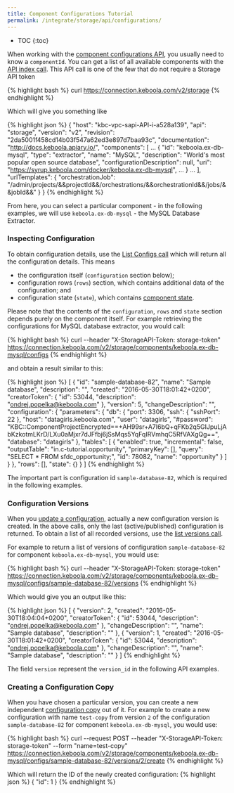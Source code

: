 ```yaml
---
title: Component Configurations Tutorial
permalink: /integrate/storage/api/configurations/
---
```


* TOC
{:toc}

When working with the [component configurations API](http://docs.keboola.apiary.io/#reference/component-configurations), 
you usually need to know a `componentId`. 
You can get a list of all available components with the [API index call](http://docs.keboola.apiary.io/#reference/miscellaneous/api-index/get).
This API call is one of the few that do not require a Storage API token

{% highlight bash %}
curl https://connection.keboola.com/v2/storage
{% endhighlight %}

Which will give you something like

{% highlight json %}
{
  "host": "kbc-vpc-sapi-API-i-a528a139",
  "api": "storage",
  "version": "v2",
  "revision": "2da5001f458cd14b03f547a62ed3e897d7baa93c",
  "documentation": "http://docs.keboola.apiary.io/",
  "components": [
      ...
    {
      "id": "keboola.ex-db-mysql",
      "type": "extractor",
      "name": "MySQL",
      "description": "World's most popular open source database",
      "configurationDescription": null,
      "uri": "https://syrup.keboola.com/docker/keboola.ex-db-mysql",
      ...
    }
    ...
  ],
  "urlTemplates": {
    "orchestrationJob": "/admin/projects/&&projectId&&/orchestrations/&&orchestrationId&&/jobs/&&jobId&&"
  }
}
{% endhighlight %}

From here, you can select a particular component - in the following examples, we
will use `keboola.ex-db-mysql` - the MySQL Database Extractor.

### Inspecting Configuration
To obtain configuration details, use the [List Configs call](http://docs.keboola.apiary.io/#reference/component-configurations/component-configs/list-configs)
which will return all the configuration details. This means 

- the configuration itself (`configuration` section below); 
- configuration rows (`rows`) section, which contains additional data
of the configuration; and 
- configuration state (`state`), which contains
[component state](/extend/common-interface/environment/#state). 

Please note that the contents
of the `configuration`, `rows` and `state` section depends purely on the component itself. For example
retrieving the configurations for MySQL database extractor, you would call:

{% highlight bash %}
curl --header "X-StorageAPI-Token: storage-token" https://connection.keboola.com/v2/storage/components/keboola.ex-db-mysql/configs
{% endhighlight %}

and obtain a result similar to this:

{% highlight json %}
[
  {
    "id": "sample-database-82",
    "name": "Sample database",
    "description": "",
    "created": "2016-05-30T18:01:42+0200",
    "creatorToken": {
      "id": 53044,
      "description": "ondrej.popelka@keboola.com"
    },
    "version": 5,
    "changeDescription": "",
    "configuration": {
      "parameters": {
        "db": {
          "port": 3306,
          "ssh": {
            "sshPort": 22
          },
          "host": "datagirls.keboola.com",
          "user": "datagirls",
          "#password": "KBC::ComponentProjectEncrypted==+AH99sr+A7I6bQ+qFKb2q5GIJpuLjAbKzkotmLKrD/LXu0aMjxr7dJFfbj6jSsMqs5YqFqIRVmhqC5RfVAXgQg==",
          "database": "datagirls"
        },
        "tables": [
          {
            "enabled": true,
            "incremental": false,
            "outputTable": "in.c-tutorial.opportunity",
            "primaryKey": [],
            "query": "SELECT * FROM sfdc_opportunity;",
            "id": 78082,
            "name": "opportunity"
          }
        ]
      }
    },
    "rows": [],
    "state": {}
  }
]
{% endhighlight %}

The important part is configuration id `sample-database-82`, which is required in the
following examples.

### Configuration Versions
When you [update a configuration](http://docs.keboola.apiary.io/#reference/component-configurations/manage-configs/update-config),
actually a new configuration version is created. In the above calls, only the last (active/published) configuration
is returned. To obtain a list of all recorded versions, use the
[list versions call](http://docs.keboola.apiary.io/#reference/component-configurations/list-configs-versions/versions-list).

For example to return a list of versions of configuration `sample-database-82` for component
`keboola.ex-db-mysql`, you would use:

{% highlight bash %}
curl --header "X-StorageAPI-Token: storage-token" https://connection.keboola.com/v2/storage/components/keboola.ex-db-mysql/configs/sample-database-82/versions
{% endhighlight %}

Which would give you an output like this:

{% highlight json %}
[
  {
    "version": 2,
    "created": "2016-05-30T18:04:04+0200",
    "creatorToken": {
      "id": 53044,
      "description": "ondrej.popelka@keboola.com"
    },
    "changeDescription": "",
    "name": "Sample database",
    "description": ""
  },
  {
    "version": 1,
    "created": "2016-05-30T18:01:42+0200",
    "creatorToken": {
      "id": 53044,
      "description": "ondrej.popelka@keboola.com"
    },
    "changeDescription": "",
    "name": "Sample database",
    "description": ""
  }
]
{% endhighlight %}

The field `version` represent the `version_id` in the following API examples.

### Creating a Configuration Copy
When you have chosen a particular version, you can create a new independent
[configuration copy](http://docs.keboola.apiary.io/#reference/component-configurations/copy-configs/create-config-copy)
out of it. For example to create a new configuration with name
`test-copy` from version `2` of the configuration `sample-database-82` for component
`keboola.ex-db-mysql`, you would use:

{% highlight bash %}
curl --request POST --header "X-StorageAPI-Token: storage-token" --form "name=test-copy" https://connection.keboola.com/v2/storage/components/keboola.ex-db-mysql/configs/sample-database-82/versions/2/create
{% endhighlight %}

Which will return the ID of the newly created configuration:
{% highlight json %}
{
  "id": 1
}
{% endhighlight %}